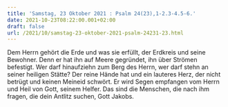 ```yaml
---
title: 'Samstag, 23 Oktober 2021 : Psalm 24(23),1-2.3-4.5-6.'
date: 2021-10-23T08:22:00.001+02:00
draft: false
url: /2021/10/samstag-23-oktober-2021-psalm-24231-23.html
---
```


Dem Herrn gehört die Erde und was sie erfüllt, der Erdkreis und seine Bewohner. Denn er hat ihn auf Meere gegründet, ihn über Strömen befestigt. Wer darf hinaufziehn zum Berg des Herrn, wer darf stehn an seiner heiligen Stätte? Der reine Hände hat und ein lauteres Herz, der nicht betrügt und keinen Meineid schwört. Er wird Segen empfangen vom Herrn und Heil von Gott, seinem Helfer. Das sind die Menschen, die nach ihm fragen, die dein Antlitz suchen, Gott Jakobs.